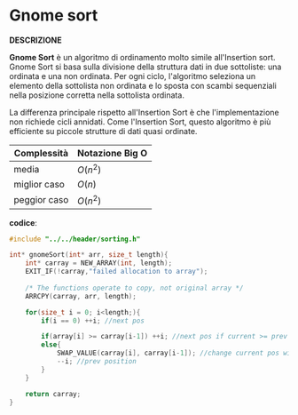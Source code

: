 # Gnome sort

**DESCRIZIONE**

**Gnome Sort** è un algoritmo di ordinamento molto simile all'Insertion sort. Gnome Sort si basa sulla divisione della struttura dati in due sottoliste: una ordinata e una non ordinata. Per ogni ciclo, l'algoritmo seleziona un elemento della sottolista non ordinata e lo sposta con scambi sequenziali nella posizione corretta nella sottolista ordinata.

La differenza principale rispetto all'Insertion Sort è che l'implementazione non richiede cicli annidati. Come l'Insertion Sort, questo algoritmo è più efficiente su piccole strutture di dati quasi ordinate.

| Complessità  | Notazione Big O |
| ------------ | --------------- |
| media        | $O(n^2)$        |
| miglior caso | $O(n)$          |
| peggior caso | $O(n^2)$        |



**codice**:

```c
#include "../../header/sorting.h"

int* gnomeSort(int* arr, size_t length){
    int* carray = NEW_ARRAY(int, length);
    EXIT_IF(!carray,"failed allocation to array");
    
    /* The functions operate to copy, not original array */
    ARRCPY(carray, arr, length);

    for(size_t i = 0; i<length;){
        if(i == 0) ++i; //next pos

        if(array[i] >= carray[i-1]) ++i; //next pos if current >= prev
        else{
            SWAP_VALUE(carray[i], carray[i-1]); //change current pos with prev pos 
            --i; //prev position
        }
    }

    return carray;
}

```


